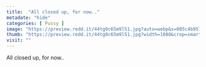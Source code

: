 ```yaml
---
title:  "All closed up, for now.."
metadate: "hide"
categories: [ Pussy ]
image: "https://preview.redd.it/44tg0c65m9l51.jpg?auto=webp&s=005c4b957e91dbc9335289907d6aee30bfce3bb1"
thumb: "https://preview.redd.it/44tg0c65m9l51.jpg?width=1080&crop=smart&auto=webp&s=596235ef41e3f30f429256d4639b4fbaf3f1c326"
visit: ""
---
```

All closed up, for now..

